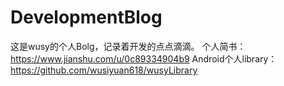 # DevelopmentBlog
这是wusy的个人Bolg，记录着开发的点点滴滴。
个人简书：https://www.jianshu.com/u/0c89334904b9
Android个人library：https://github.com/wusiyuan618/wusyLibrary
